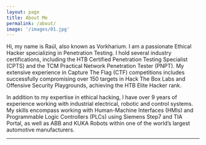 ```yaml
---
layout: page
title: About Me
permalink: /about/
image: '/images/01.jpg'
---
```

Hi, my name is Raúl, also known as Vorkharium. I am a passionate Ethical Hacker specializing in Penetration Testing. I hold several industry certifications, including the HTB Certified Penetration Testing Specialist (CPTS) and the TCM Practical Network Penetration Tester (PNPT). My extensive experience in Capture The Flag (CTF) competitions includes successfully compromising over 150 targets in Hack The Box Labs and Offensive Security Playgrounds, achieving the HTB Elite Hacker rank.

In addition to my expertise in ethical hacking, I have over 9 years of experience working with industrial electrical, robotic and control systems. My skills encompass working with Human-Machine Interfaces (HMIs) and Programmable Logic Controllers (PLCs) using Siemens Step7 and TIA Portal, as well as ABB and KUKA Robots within one of the world’s largest automotive manufacturers.

<hr>